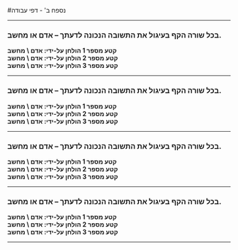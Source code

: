 
#נספח ב' - דפי עבודה

---

### **בכל שורה הקף בעיגול את התשובה הנכונה לדעתך – אדם או מחשב.**

**קטע מספר 1 הולחן על-ידי: אדם \ מחשב**  
**קטע מספר 2 הולחן על-ידי: אדם \ מחשב**  
**קטע מספר 3 הולחן על-ידי: אדם \ מחשב**  

---

### **בכל שורה הקף בעיגול את התשובה הנכונה לדעתך – אדם או מחשב.**

**קטע מספר 1 הולחן על-ידי: אדם \ מחשב**  
**קטע מספר 2 הולחן על-ידי: אדם \ מחשב**  
**קטע מספר 3 הולחן על-ידי: אדם \ מחשב**  

---

### **בכל שורה הקף בעיגול את התשובה הנכונה לדעתך – אדם או מחשב.**

**קטע מספר 1 הולחן על-ידי: אדם \ מחשב**  
**קטע מספר 2 הולחן על-ידי: אדם \ מחשב**  
**קטע מספר 3 הולחן על-ידי: אדם \ מחשב**  

---

### **בכל שורה הקף בעיגול את התשובה הנכונה לדעתך – אדם או מחשב.**

**קטע מספר 1 הולחן על-ידי: אדם \ מחשב**  
**קטע מספר 2 הולחן על-ידי: אדם \ מחשב**  
**קטע מספר 3 הולחן על-ידי: אדם \ מחשב**  

---
